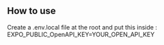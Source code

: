 ## How to use
Create a .env.local file at the root and  put this inside : 
EXPO_PUBLIC_OpenAPI_KEY=YOUR_OPEN_API_KEY